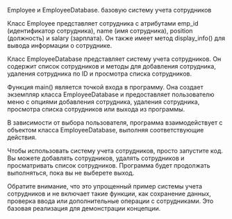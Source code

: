 Employee и EmployeeDatabase.
базовую систему учета сотрудников

Класс Employee представляет сотрудника с атрибутами emp_id (идентификатор сотрудника), name (имя сотрудника), position (должность) и salary (зарплата). Он также имеет метод display_info() для вывода информации о сотруднике.

Класс EmployeeDatabase представляет систему учета сотрудников. Он содержит список сотрудников и методы для добавления сотрудника, удаления сотрудника по ID и просмотра списка сотрудников.

Функция main() является точкой входа в программу. Она создает экземпляр класса EmployeeDatabase и предоставляет пользователю меню с опциями добавления сотрудника, удаления сотрудника, просмотра списка сотрудников или выхода из программы.

В зависимости от выбора пользователя, программа взаимодействует с объектом класса EmployeeDatabase, выполняя соответствующие действия.

Чтобы использовать систему учета сотрудников, просто запустите код. Вы можете добавлять сотрудников, удалять сотрудников и просматривать список сотрудников. Программа будет продолжать выполняться, пока вы не выберете выход.

Обратите внимание, что это упрощенный пример системы учета сотрудников и не включает такие функции, как сохранение данных, проверка ввода или дополнительные операции с сотрудниками. Это базовая реализация для демонстрации концепции.
